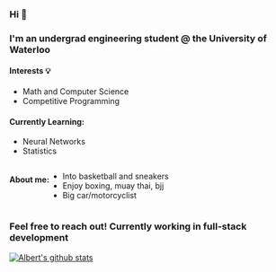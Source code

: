### Hi 👋
### I'm an undergrad engineering student @ the University of Waterloo

<h4> Interests 💡</h4>
<ul> <li> Math and Computer Science </li> <li> Competitive Programming </li> </ul>

<h4> Currently Learning:</h4>
<ul> <li> Neural Networks </li> <li> Statistics </li> </ul>

<div style="display:flex;flex-direction:row">
<h4> About me: </h4>
<ul> <li> Into basketball and sneakers </li> <li> Enjoy boxing, muay thai, bjj </li> <li> Big car/motorcyclist </li> </ul>
</div>

### Feel free to reach out! Currently working in full-stack development

[![Albert's github stats](https://github-readme-stats.vercel.app/api?username=albertnguyentran)](https://github.com/anuraghazra/github-readme-stats&theme=tokyonight) 
 

